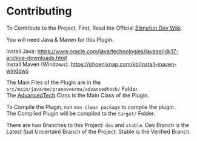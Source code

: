 # Contributing
To Contribute to the Project, First, Read the Official [Slimefun Dev Wiki](https://github.com/Slimefun/Slimefun4/wiki/Developer-Guide).

You will need Java & Maven for this Plugin.

Install Java: https://www.oracle.com/java/technologies/javase/jdk17-archive-downloads.html <br>
Install Maven (Windows): https://phoenixnap.com/kb/install-maven-windows

The Main Files of the Plugin are in the `src/main/java/me/pranavverma/advancedtech/` Folder. <br>
The [AdvancedTech](src/main/java/me/pranavverma/advancedtech/AdvancedTech.java) Class is the Main Class of the Plugin. <br>

To Compile the Plugin, run `mvn clean package` to compile the plugin. <br>
The Compiled Plugin will be compiled to the `target/` Folder.

There are two Branches to this Project: `dev` and `stable`.
Dev Branch is the Latest (but Uncertain) Branch of the Project.
Stable is the Verified Branch.

